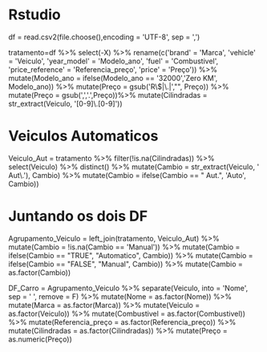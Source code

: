 # Rstudio
df = read.csv2(file.choose(),encoding = 'UTF-8', sep = ',')

tratamento=df %>% 
  select(-X) %>% 
  rename(c('brand' = 'Marca', 'vehicle' = 'Veiculo', 'year_model' = 'Modelo_ano', 'fuel' = 'Combustivel',
           'price_reference' = 'Referencia_preço', 'price' = 'Preço')) %>% 
  mutate(Modelo_ano = ifelse(Modelo_ano == '32000','Zero KM', Modelo_ano)) %>% 
  mutate(Preço = gsub('R\\$|\\.|',"", Preço)) %>% 
  mutate(Preço = gsub(',','.',Preço))%>% 
  mutate(Cilindradas = str_extract(Veiculo, '[0-9]\\.[0-9]'))

# Veiculos Automaticos
Veiculo_Aut = tratamento %>% 
  filter(!is.na(Cilindradas)) %>% 
  select(Veiculo) %>% 
  distinct() %>% 
  mutate(Cambio = str_extract(Veiculo, ' Aut\\.'), Cambio) %>% 
  mutate(Cambio = ifelse(Cambio == " Aut.", 'Auto', Cambio))

# Juntando os dois DF
Agrupamento_Veiculo = left_join(tratamento, Veiculo_Aut) %>% 
  mutate(Cambio = !is.na(Cambio == 'Manual')) %>% 
  mutate(Cambio = ifelse(Cambio == "TRUE", "Automatico", Cambio)) %>% 
  mutate(Cambio = ifelse(Cambio == "FALSE", "Manual", Cambio)) %>% 
  mutate(Cambio = as.factor(Cambio))

DF_Carro = Agrupamento_Veiculo %>%
  separate(Veiculo, into = 'Nome', sep = ' ', remove = F) %>% 
  mutate(Nome = as.factor(Nome)) %>% 
  mutate(Marca = as.factor(Marca)) %>% 
  mutate(Veiculo = as.factor(Veiculo)) %>% 
  mutate(Combustivel = as.factor(Combustivel)) %>% 
  mutate(Referencia_preço = as.factor(Referencia_preço)) %>% 
  mutate(Cilindradas = as.factor(Cilindradas)) %>% 
  mutate(Preço = as.numeric(Preço))
